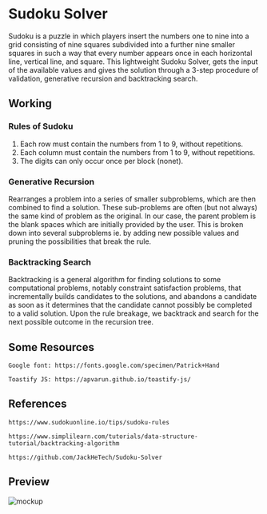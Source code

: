 # Sudoku Solver
Sudoku is a puzzle in which players insert the numbers one to nine into a grid consisting of nine squares subdivided into a further nine smaller squares in such a way that every number appears once in each horizontal line, vertical line, and square. This lightweight Sudoku Solver, gets the input of the available values and gives the solution through a 3-step procedure of validation, generative recursion and backtracking search.

## Working
### Rules of Sudoku
1. Each row must contain the numbers from 1 to 9, without repetitions.
2. Each column must contain the numbers from 1 to 9, without repetitions.
3. The digits can only occur once per block (nonet).

### Generative Recursion
Rearranges a problem into a series of smaller subproblems, which are then combined to find a solution. These sub-problems are often (but not always) the same kind of problem as the original. In our case, the parent problem is the blank spaces which are initially provided by the user. This is broken down into several subproblems ie. by adding new possible values and pruning the possibilities that break the rule.

### Backtracking Search
Backtracking is a general algorithm for finding solutions to some computational problems, notably constraint satisfaction problems, that incrementally builds candidates to the solutions, and abandons a candidate as soon as it determines that the candidate cannot possibly be completed to a valid solution. Upon the rule breakage, we backtrack and search for the next possible outcome in the recursion tree.

## Some Resources
```
Google font: https://fonts.google.com/specimen/Patrick+Hand

Toastify JS: https://apvarun.github.io/toastify-js/
```

## References
```
https://www.sudokuonline.io/tips/sudoku-rules

https://www.simplilearn.com/tutorials/data-structure-tutorial/backtracking-algorithm

https://github.com/JackHeTech/Sudoku-Solver
```

## Preview
![mockup](https://user-images.githubusercontent.com/76687631/180238032-717a4494-c5cb-47bc-9a8d-1f549e5af109.png)
